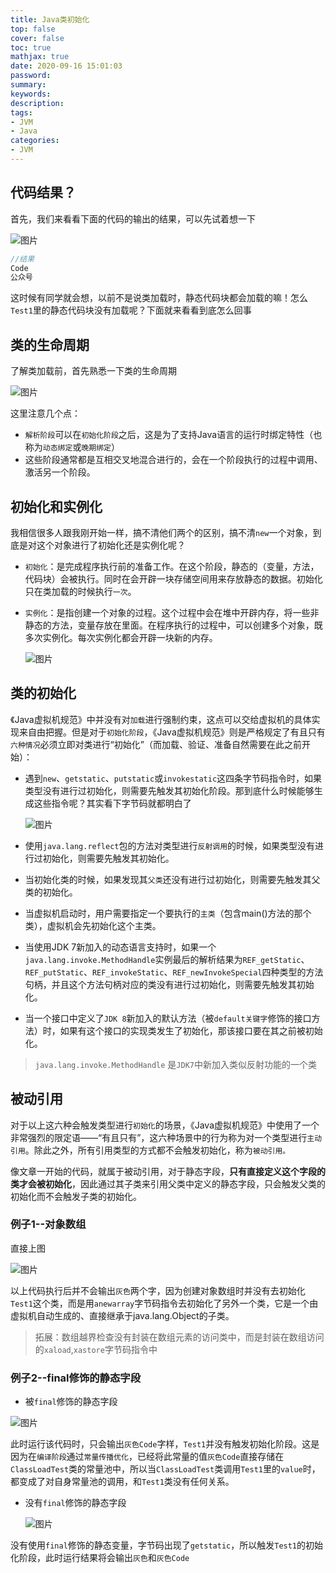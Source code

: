 ```yaml
---
title: Java类初始化
top: false
cover: false
toc: true
mathjax: true
date: 2020-09-16 15:01:03
password:
summary:
keywords:
description:
tags:
- JVM
- Java
categories:
- JVM
---
```




## 代码结果？

首先，我们来看看下面的代码的输出的结果，可以先试着想一下

![图片](https://cdn.jsdelivr.net/gh/greycodee/images@main/images/2021/10/08/20200725004926.png)



```java
//结果
Code
公众号
```

这时候有同学就会想，以前不是说类加载时，静态代码块都会加载的嘛！怎么`Test1`里的静态代码块没有加载呢？下面就来看看到底怎么回事

## 类的生命周期

了解类加载前，首先熟悉一下类的生命周期

![图片](https://cdn.jsdelivr.net/gh/greycodee/images@main/images/2021/10/08/20200725003859.png)

这里注意几个点：

- `解析阶段`可以在`初始化阶段`之后，这是为了支持Java语言的运行时绑定特性（也称为`动态绑定`或`晚期绑定`）
- 这些阶段通常都是互相交叉地混合进行的，会在一个阶段执行的过程中调用、激活另一个阶段。

## 初始化和实例化

我相信很多人跟我刚开始一样，搞不清他们两个的区别，搞不清`new`一个对象，到底是对这个对象进行了初始化还是实例化呢？

- `初始化`：是完成程序执行前的准备工作。在这个阶段，静态的（变量，方法，代码块）会被执行。同时在会开辟一块存储空间用来存放静态的数据。初始化只在类加载的时候执行`一次`。

- `实例化`：是指创建一个对象的过程。这个过程中会在堆中开辟内存，将一些非静态的方法，变量存放在里面。在程序执行的过程中，可以创建多个对象，既多次实例化。每次实例化都会开辟一块新的内存。

  ![图片](https://cdn.jsdelivr.net/gh/greycodee/images@main/images/2021/10/08/20200725183421.png)



## 类的初始化

《Java虚拟机规范》中并没有对`加载`进行强制约束，这点可以交给虚拟机的具体实现来自由把握。但是对于`初始化阶段`，《Java虚拟机规范》则是严格规定了有且只有`六种情况`必须立即对类进行“初始化”（而加载、验证、准备自然需要在此之前开始）：

- 遇到`new`、`getstatic`、`putstatic`或`invokestatic`这四条字节码指令时，如果类型没有进行过初始化，则需要先触发其初始化阶段。那到底什么时候能够生成这些指令呢？其实看下字节码就都明白了

  ![图片](https://cdn.jsdelivr.net/gh/greycodee/images@main/images/2021/10/08/20200725172134.png)

- 使用`java.lang.reflect`包的方法对类型进行`反射调用`的时候，如果类型没有进行过初始化，则需要先触发其初始化。
- 当初始化类的时候，如果发现其`父类`还没有进行过初始化，则需要先触发其父类的初始化。
- 当虚拟机启动时，用户需要指定一个要执行的`主类`（包含main()方法的那个类），虚拟机会先初始化这个主类。
- 当使用JDK 7新加入的动态语言支持时，如果一个`java.lang.invoke.MethodHandle`实例最后的解析结果为`REF_getStatic`、`REF_putStatic`、`REF_invokeStatic`、`REF_newInvokeSpecial`四种类型的方法句柄，并且这个方法句柄对应的类没有进行过初始化，则需要先触发其初始化。
- 当一个接口中定义了`JDK 8`新加入的默认方法（被`default关键字`修饰的接口方法）时，如果有这个接口的实现类发生了初始化，那该接口要在其之前被初始化。

> `java.lang.invoke.MethodHandle` 是`JDK7`中新加入类似反射功能的一个类



## 被动引用

对于以上这六种会触发类型进行`初始化`的场景，《Java虚拟机规范》中使用了一个非常强烈的限定语——“有且只有”，这六种场景中的行为称为对一个类型进行`主动引用`。除此之外，所有引用类型的方式都不会触发初始化，称为`被动引用。`

像文章一开始的代码，就属于被动引用，对于静态字段，**只有直接定义这个字段的类才会被初始化**，因此通过其子类来引用父类中定义的静态字段，只会触发父类的初始化而不会触发子类的初始化。



### 例子1--对象数组

直接上图

![图片](https://cdn.jsdelivr.net/gh/greycodee/images@main/images/2021/10/08/20200725184328.png)

以上代码执行后并不会输出`灰色`两个字，因为创建对象数组时并没有去初始化`Test1`这个类，而是用`anewarray`字节码指令去初始化了另外一个类，它是一个由虚拟机自动生成的、直接继承于java.lang.Object的子类。



> 拓展：数组越界检查没有封装在数组元素的访问类中，而是封装在数组访问的`xaload`,`xastore`字节码指令中

### 例子2--final修饰的静态字段

- 被`final`修饰的静态字段

![图片](https://cdn.jsdelivr.net/gh/greycodee/images@main/images/2021/10/08/20200725194122.png)

此时运行该代码时，只会输出`灰色Code`字样，`Test1`并没有触发初始化阶段。这是因为在`编译阶段`通过`常量传播优化`，已经将此常量的值`灰色Code`直接存储在`ClassLoadTest`类的常量池中，所以当`ClassLoadTest`类调用`Test1`里的`value`时，都变成了对自身常量池的调用，和`Test1`类没有任何关系。



- 没有`final`修饰的静态字段

  ![图片](https://cdn.jsdelivr.net/gh/greycodee/images@main/images/2021/10/08/20200725194514.png)

没有使用`final`修饰的静态变量，字节码出现了`getstatic`，所以触发`Test1`的初始化阶段，此时运行结果将会输出`灰色`和`灰色Code`